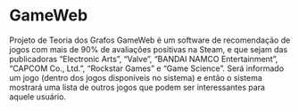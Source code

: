 # GameWeb
Projeto de Teoria dos Grafos
GameWeb é um software de recomendação de jogos com mais de 90% de avaliações positivas na Steam, e que sejam das publicadoras “Electronic Arts”, “Valve”, “BANDAI NAMCO Entertainment”, “CAPCOM Co., Ltd.”, “Rockstar Games” e “Game Science”. Será informado um jogo (dentro dos jogos disponíveis no sistema) e então o sistema mostrará uma lista de outros jogos que podem ser interessantes para aquele usuário.
